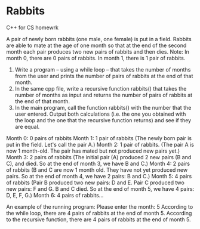 Rabbits
=======

C++ for CS homewrk


A pair of newly born rabbits (one male, one female) is put in a field. Rabbits are able to mate at the age of one month so that at the end of the second month each pair produces two new pairs of rabbits and then dies.
Note: In month 0, there are 0 pairs of rabbits. In month 1, there is 1 pair of rabbits.

1. Write a program – using a while loop – that takes the number of months from the user and prints the number of pairs of rabbits at the end of that month.
2. In the same cpp file, write a recursive function rabbits() that takes the number of months as input and returns the number of pairs of rabbits at the end of that month.
3. In the main program, call the function rabbits() with the number that the user entered. Output both calculations (i.e. the one you obtained with the loop and the one that the recursive function returns) and see if they are equal.


Month 0: 0 pairs of rabbits
Month 1: 1 pair of rabbits (The newly born pair is put in the field. Let's call the pair A.)
Month 2: 1 pair of rabbits. (The pair A is now 1 month-old. The pair has mated but not produced new pairs yet.)
Month 3: 2 pairs of rabbits (The initial pair (A) produced 2 new pairs (B and C), and died. So at the end of month 3, we have B and C.)
Month 4: 2 pairs of rabbits (B and C are now 1 month old. They have not yet produced new pairs. So at the end of month 4, we have 2 pairs: B and C.)
Month 5: 4 pairs of rabbits (Pair B produced two new pairs: D and E. Pair C produced two new pairs: F and G. B and C died. So at the end of month 5, we have 4 pairs: D, E, F, G.)
Month 6: 4 pairs of rabbits...


An example of the running program:
Please enter the month:
5
According to the while loop, there are 4 pairs of rabbits at the end of month 5. According to the recursive function, there are 4 pairs of rabbits at the end of month 5.
